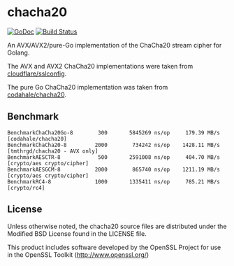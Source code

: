 # chacha20

[![GoDoc](https://godoc.org/github.com/tmthrgd/chacha20?status.svg)](https://godoc.org/github.com/tmthrgd/chacha20)
[![Build Status](https://travis-ci.org/tmthrgd/chacha20.svg?branch=master)](https://travis-ci.org/tmthrgd/chacha20)

An AVX/AVX2/pure-Go implementation of the ChaCha20 stream cipher for Golang.

The AVX and AVX2 ChaCha20 implementations were taken from
[cloudflare/sslconfig](https://github.com/cloudflare/sslconfig/blob/master/patches/openssl__chacha20_poly1305_draft_and_rfc_ossl102g.patch).

The pure Go ChaCha20 implementation was taken from [codahale/chacha20](https://github.com/codahale/chacha20).

## Benchmark

```
BenchmarkChaCha20Go-8	     300	   5845269 ns/op	 179.39 MB/s	[codahale/chacha20]
BenchmarkChaCha20-8  	    2000	    734242 ns/op	1428.11 MB/s	[tmthrgd/chacha20 - AVX only]
BenchmarkAESCTR-8    	     500	   2591008 ns/op	 404.70 MB/s	[crypto/aes crypto/cipher]
BenchmarkAESGCM-8    	    2000	    865740 ns/op	1211.19 MB/s	[crypto/aes crypto/cipher]
BenchmarkRC4-8       	    1000	   1335411 ns/op	 785.21 MB/s	[crypto/rc4]
```

## License

Unless otherwise noted, the chacha20 source files are distributed under the Modified BSD License found in the LICENSE file.

This product includes software developed by the OpenSSL Project for use in the OpenSSL Toolkit (http://www.openssl.org/)
